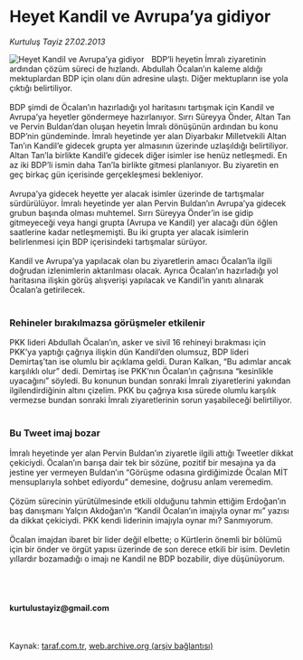 # Heyet Kandil ve Avrupa’ya gidiyor

*Kurtuluş Tayiz 27.02.2013*

<div class="yazi"><img align="left" alt="Heyet Kandil ve Avrupa’ya gidiyor" border="0" src="http://www.taraf.com.tr/fotoraflar/makaleler/heyet-kandil-ve-avrupa-ya-gidiyor_1124_orijinal.jpg" style="border-right-width:10px; border-color:#FFFFFF"/>BDP’li heyetin İmralı ziyaretinin ardından çözüm süreci de hızlandı. 
Abdullah Öcalan’ın kaleme aldığı mektuplardan BDP için olanı dün 
adresine ulaştı. Diğer mektupların ise yola çıktığı belirtiliyor.<br/><br/>BDP
 şimdi de Öcalan’ın hazırladığı yol haritasını tartışmak için Kandil ve 
Avrupa’ya heyetler göndermeye hazırlanıyor. Sırrı Süreyya Önder, Altan 
Tan ve Pervin Buldan’dan oluşan heyetin İmralı dönüşünün ardından bu 
konu BDP’nin gündeminde. İmralı heyetinde yer alan Diyarbakır 
Milletvekili Altan Tan’ın Kandil’e gidecek grupta yer almasının üzerinde
 uzlaşıldığı belirtiliyor. Altan Tan’la birlikte Kandil’e gidecek diğer 
isimler ise henüz netleşmedi. En az iki BDP’li ismin daha Tan’la 
birlikte gitmesi planlanıyor. Bu ziyaretin en geç birkaç gün içerisinde 
gerçekleşmesi bekleniyor.<br/><br/>Avrupa’ya gidecek heyette yer alacak 
isimler üzerinde de tartışmalar sürdürülüyor. İmralı heyetinde yer alan 
Pervin Buldan’ın Avrupa’ya gidecek grubun başında olması muhtemel. Sırrı
 Süreyya Önder’in ise gidip gitmeyeceği veya hangi grupta (Avrupa ve 
Kandil) yer alacağı dün öğlen saatlerine kadar netleşmemişti. Bu iki 
grupta yer alacak isimlerin belirlenmesi için BDP içerisindeki 
tartışmalar sürüyor.<br/><br/>Kandil ve Avrupa’ya yapılacak olan bu 
ziyaretlerin amacı Öcalan’la ilgili doğrudan izlenimlerin aktarılması 
olacak. Ayrıca Öcalan’ın hazırladığı yol haritasına ilişkin görüş 
alışverişi yapılacak ve Kandil’in yanıtı alınarak Öcalan’a getirilecek.<br/><br/><h3>Rehineler bırakılmazsa görüşmeler etkilenir</h3>PKK
 lideri Abdullah Öcalan’ın, asker ve sivil 16 rehineyi bırakması için 
PKK’ya yaptığı çağrıya ilişkin dün Kandil’den olumsuz, BDP lideri 
Demirtaş’tan ise olumlu bir açıklama geldi. Duran Kalkan, “Bu adımlar 
ancak karşılıklı olur” dedi. Demirtaş ise PKK’nın Öcalan’ın çağrısına 
“kesinlikle uyacağını” söyledi. Bu konunun bundan sonraki İmralı 
ziyaretlerini yakından ilgilendirdiğinin altını çizelim. PKK bu çağrıya 
kısa sürede olumlu karşılık vermezse bundan sonraki İmralı 
ziyaretlerinin sorun yaşabileceği belirtiliyor.<br/><br/><h3>Bu Tweet imaj bozar</h3>İmralı
 heyetinde yer alan Pervin Buldan’ın ziyaretle ilgili attığı Tweetler 
dikkat çekiciydi. Öcalan’ın barışa dair tek bir sözüne, pozitif bir 
mesajına ya da jestine yer vermeyen Buldan’ın “Görüşme odasına 
girdiğimizde Öcalan MİT mensuplarıyla sohbet ediyordu” demesine, doğrusu
 anlam veremedim.<br/><br/>Çözüm sürecinin yürütülmesinde etkili olduğunu 
tahmin ettiğim Erdoğan’ın baş danışmanı Yalçın Akdoğan’ın “Kandil 
Öcalan’ın imajıyla oynar mı” yazısı da dikkat çekiciydi. PKK kendi 
liderinin imajıyla oynar mı? Sanmıyorum.<br/><br/>Öcalan imajdan ibaret 
bir lider değil elbette; o Kürtlerin önemli bir bölümü için bir önder ve
 örgüt yapısı üzerinde de son derece etkili bir isim. Devletin yıllardır
 bozamadığı o imajı ne Kandil ne BDP bozabilir, diye düşünüyorum.<br/><br/><br/><br/><h4>kurtulustayiz@gmail.com</h4><br/>
</div>

Kaynak: [taraf.com.tr](http://www.taraf.com.tr/kurtulus-tayiz/makale-heyet-kandil-ve-avrupa-ya-gidiyor.htm), [web.archive.org (arşiv bağlantısı)](http://web.archive.org/web/20131107113351/http://www.taraf.com.tr/kurtulus-tayiz/makale-heyet-kandil-ve-avrupa-ya-gidiyor.htm)
